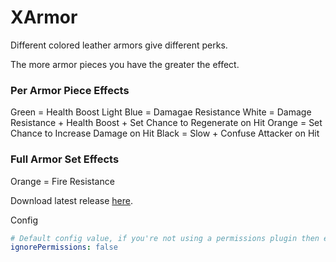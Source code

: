 # XArmor

Different colored leather armors give different perks.

The more armor pieces you have the greater the effect.

### Per Armor Piece Effects
Green = Health Boost
Light Blue = Damagae Resistance
White = Damage Resistance + Health Boost + Set Chance to Regenerate on Hit
Orange = Set Chance to Increase Damage on Hit
Black = Slow + Confuse Attacker on Hit

### Full Armor Set Effects
Orange = Fire Resistance

Download latest release [here](https://github.com/valkyrienyanko/XArmor/releases).

Config
```yml
# Default config value, if you're not using a permissions plugin then enable this.
ignorePermissions: false
```
